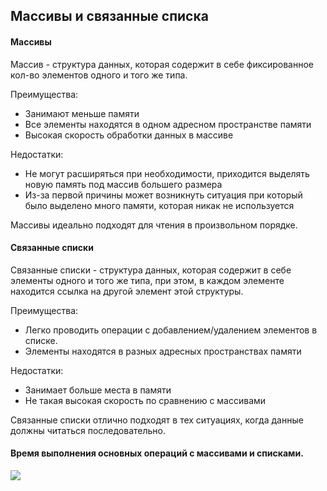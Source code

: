 ## Массивы и связанные списка

#### Массивы

Массив - структура данных, которая содержит в себе фиксированное кол-во элементов одного и того же типа.

Преимущества:

- Занимают меньше памяти
- Все элементы находятся в одном адресном пространстве памяти
- Высокая скорость обработки данных в массиве

Недостатки:

- Не могут расширяться при необходимости, приходится выделять новую память под массив большего размера
- Из-за первой причины может возникнуть ситуация при который было выделено много памяти, которая никак не используется

Массивы идеально подходят для чтения в произвольном порядке.

#### Связанные списки

Связанные списки - структура данных, которая содержит в себе элементы одного и того же типа, при этом, в каждом элементе находится ссылка на другой элемент этой структуры.

Преимущества:

- Легко проводить операции с добавлением/удалением элементов в списке.
- Элементы находятся в разных адресных пространствах памяти

Недостатки:

- Занимает больше места в памяти
- Не такая высокая скорость по сравнению с массивами

Связанные списки отлично подходят в тех ситуациях, когда данные должны читаться последовательно.

#### Время выполнения основных операций с массивами и списками.

![](Excalidraw/algorithms_array-and-list)

